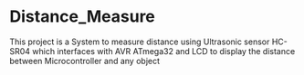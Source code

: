 # Distance_Measure
This project is a System to measure distance using Ultrasonic sensor HC-SR04 which interfaces with AVR ATmega32 and LCD to display the distance between Microcontroller and any object
